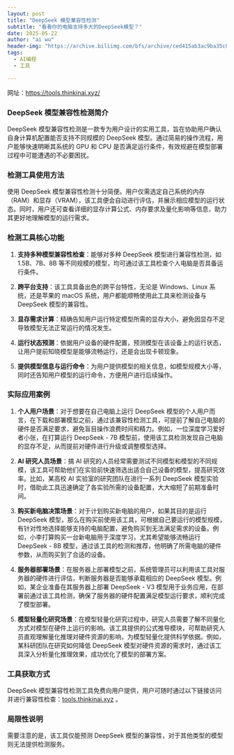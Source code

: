 ```yaml
---
layout: post
title: "DeepSeek 模型兼容性检测"
subtitle: "看看你的电脑支持多大的DeepSeek模型？"
date: 2025-05-22
author: "ai wu"
header-img: "https://archive.biliimg.com/bfs/archive/ced415ab3ac9ba35c050e32dffe15f8197db9ec8.png"
tags:
  - AI编程
  - 工具

---
```


 网址：https://tools.thinkinai.xyz/



### DeepSeek 模型兼容性检测简介

DeepSeek 模型兼容性检测是一款专为用户设计的实用工具，旨在协助用户确认自身计算机配置能否支持不同规模的 DeepSeek 模型。通过简易的操作流程，用户能够快速明晰其系统的 GPU 和 CPU 是否满足运行条件，有效规避在模型部署过程中可能遭遇的不必要困扰。

### 检测工具使用方法

使用 DeepSeek 模型兼容性检测十分简便。用户仅需选定自己系统的内存（RAM）和显存（VRAM），该工具便会自动进行评估，并展示相应模型的运行状态。同时，用户还可查看详细的显存计算公式、内存要求及量化影响等信息，助力其更好地理解模型的运行需求。

### 检测工具核心功能

1. **支持多种模型兼容性检查**：能够对多种 DeepSeek 模型进行兼容性检测，如 1.5B、7B、8B 等不同规模的模型，均可通过该工具检查个人电脑是否具备运行条件。

1. **跨平台支持**：该工具具备出色的跨平台特性，无论是 Windows、Linux 系统，还是苹果的 macOS 系统，用户都能顺畅使用此工具来检测设备与 DeepSeek 模型的兼容性。

1. **显存需求计算**：精确告知用户运行特定模型所需的显存大小，避免因显存不足导致模型无法正常运行的情况发生。

1. **运行状态预测**：依据用户设备的硬件配置，预测模型在该设备上的运行状态，让用户提前知晓模型是能够流畅运行，还是会出现卡顿现象。

1. **提供模型信息与运行命令**：为用户提供模型的相关信息，如模型规模大小等，同时还告知用户模型的运行命令，方便用户进行后续操作。

### 实际应用案例

1. **个人用户场景**：对于想要在自己电脑上运行 DeepSeek 模型的个人用户而言，在下载和部署模型之前，通过该兼容性检测工具，可提前了解自己电脑的硬件是否满足要求，避免盲目操作浪费时间和精力。例如，一位深度学习爱好者小张，在打算运行 DeepSeek - 7B 模型前，使用该工具检测发现自己电脑的显存不足，从而提前对硬件进行升级或调整模型选择。

1. **AI 研究人员场景**：搞 AI 研究的人员经常需要测试不同模型和模型的不同规模，该工具可帮助他们在实验前快速筛选出适合自己设备的模型，提高研究效率。比如，某高校 AI 实验室的研究团队在进行一系列 DeepSeek 模型实验时，借助此工具迅速确定了各实验所需的设备配置，大大缩短了前期准备时间。

1. **购买新电脑决策场景**：对于计划购买新电脑的用户，如果其目的是运行 DeepSeek 模型，那么在购买前使用该工具，可根据自己要运行的模型规模，有针对性地选择能够支持的电脑配置，避免购买到无法满足需求的设备。例如，小李打算购买一台新电脑用于深度学习，尤其希望能够流畅运行 DeepSeek - 8B 模型，通过该工具的检测和推荐，他明确了所需电脑的硬件参数，从而购买到了合适的设备。

1. **服务器部署场景**：在服务器上部署模型之前，系统管理员可以利用该工具对服务器的硬件进行评估，判断服务器是否能够承载相应的 DeepSeek 模型。例如，某企业准备在其服务器上部署 DeepSeek - V3 模型用于业务应用，在部署前通过该工具检测，确保了服务器的硬件配置满足模型运行要求，顺利完成了模型部署。

1. **模型轻量化研究场景**：在模型轻量化研究过程中，研究人员需要了解不同量化方式对模型在硬件上运行的影响。该工具提供的公式推导模块，可帮助研究人员直观理解量化推理对硬件资源的影响，为模型轻量化提供科学依据。例如，某科研团队在研究如何降低 DeepSeek 模型对硬件资源的需求时，通过该工具深入分析量化推理效果，成功优化了模型的部署方案。

### 工具获取方式

DeepSeek 模型兼容性检测工具免费向用户提供，用户可随时通过以下链接访问并进行兼容性检查：[tools.thinkinai.xyz](tools.thinkinai.xyz) 。

### 局限性说明

需要注意的是，该工具仅能预测 DeepSeek 模型的兼容性，对于其他类型的模型则无法提供检测服务。



